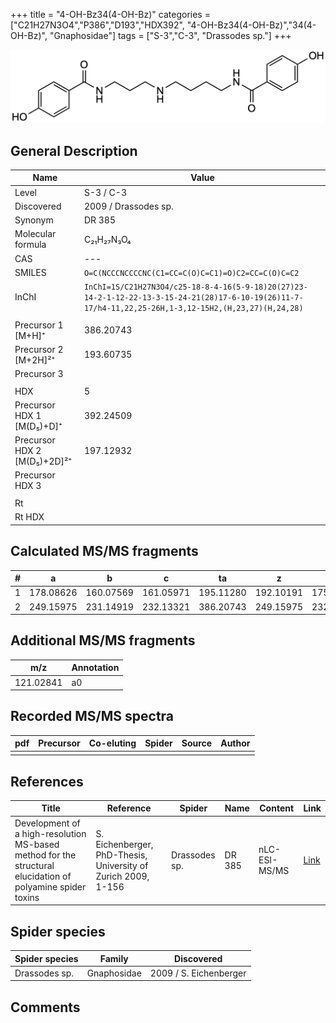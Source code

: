 +++
title = "4-OH-Bz34(4-OH-Bz)"
categories = ["C21H27N3O4","P386","D193","HDX392",
"4-OH-Bz34(4-OH-Bz)","34(4-OH-Bz)",
"Gnaphosidae"]
tags = ["S-3","C-3",
"Drassodes sp."]
+++

![](/img/4-OH-Bz34(4-OH-Bz).png)

## General Description

| Name                        | Value                |
|-----------------------------|----------------------|
| Level                       | S-3 / C-3                   |
| Discovered                  | 2009 / Drassodes sp. |
| Synonym                     | DR 385               |
| Molecular formula           | C₂₁H₂₇N₃O₄           |
| CAS                         | ---                  |
| SMILES | `O=C(NCCCNCCCCNC(C1=CC=C(O)C=C1)=O)C2=CC=C(O)C=C2`  |
| InChI  | `InChI=1S/C21H27N3O4/c25-18-8-4-16(5-9-18)20(27)23-14-2-1-12-22-13-3-15-24-21(28)17-6-10-19(26)11-7-17/h4-11,22,25-26H,1-3,12-15H2,(H,23,27)(H,24,28)`  |
|                             |                      |
| Precursor 1 [M+H]⁺          | 386.20743            |
| Precursor 2 [M+2H]²⁺        | 193.60735            |
| Precursor 3                 |                      |
|                             |                      |
| HDX                         | 5                    |
| Precursor HDX 1 [M(D₅)+D]⁺   | 392.24509            |
| Precursor HDX 2 [M(D₅)+2D]²⁺ | 197.12932            |
| Precursor HDX 3             |                      |
|                             |                      |
| Rt                          |                      |
| Rt HDX                      |                      |

## Calculated MS/MS fragments

| # | a         | b         | c         | ta        | z         | y         | tz        |
|---|-----------|-----------|-----------|-----------|-----------|-----------|-----------|
| 1 | 178.08626 | 160.07569 | 161.05971 | 195.11280 | 192.10191 | 175.07536 | 209.12845 |
| 2 | 249.15975 | 231.14919 | 232.13321 | 386.20743 | 249.15975 | 232.13321 | 266.18630 |

## Additional MS/MS fragments

| m/z | Annotation |
|-----|------------|
| 121.02841 | a0         |

## Recorded MS/MS spectra

| pdf | Precursor | Co-eluting | Spider | Source | Author |
|-----|-----------|------------|--------|--------|--------|
|     |           |            |        |        |        |

## References

| Title                                                                                                      | Reference                                                     | Spider        | Name   | Content       | Link                                                               |
|------------------------------------------------------------------------------------------------------------|---------------------------------------------------------------|---------------|--------|---------------|--------------------------------------------------------------------|
| Development of a high-resolution MS-based method for the structural elucidation of polyamine spider toxins | S. Eichenberger, PhD-Thesis, University of Zurich 2009, 1-156 | Drassodes sp. | DR 385 | nLC-ESI-MS/MS | [Link](https://www.zora.uzh.ch/id/eprint/12787/1/Eichenberger.pdf) |

## Spider species

| Spider species | Family      | Discovered             |
|----------------|-------------|------------------------|
| Drassodes sp.  | Gnaphosidae | 2009 / S. Eichenberger |

## Comments